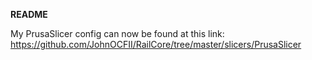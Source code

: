 **README**

My PrusaSlicer config can now be found at this link: https://github.com/JohnOCFII/RailCore/tree/master/slicers/PrusaSlicer
